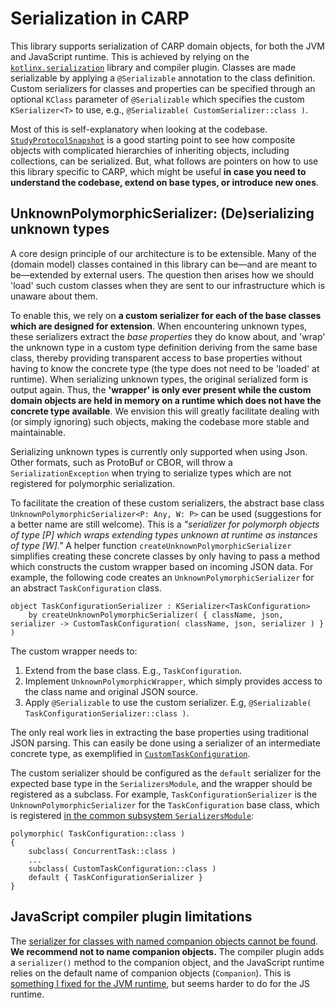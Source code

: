 # Serialization in CARP

This library supports serialization of CARP domain objects, for both the JVM and JavaScript runtime.
This is achieved by relying on the [`kotlinx.serialization`](https://github.com/Kotlin/kotlinx.serialization) library and compiler plugin.
Classes are made serializable by applying a `@Serializable` annotation to the class definition.
Custom serializers for classes and properties can be specified through an optional `KClass` parameter of `@Serializable` which specifies the custom `KSerializer<T>` to use, e.g., `@Serializable( CustomSerializer::class )`.

Most of this is self-explanatory when looking at the codebase. [`StudyProtocolSnapshot`](../carp.protocols.core/src/commonMain/kotlin/dk/cachet/carp/protocols/application/StudyProtocolSnapshot.kt) is a good starting point to see how composite objects with complicated hierarchies of inheriting objects, including collections, can be serialized.
But, what follows are pointers on how to use this library specific to CARP, which might be useful **in case you need to understand the codebase, extend on base types, or introduce new ones**.

## UnknownPolymorphicSerializer: (De)serializing unknown types

A core design principle of our architecture is to be extensible.
Many of the (domain model) classes contained in this library can be—and are meant to be—extended by external users.
The question then arises how we should 'load' such custom classes when they are sent to our infrastructure which is unaware about them.

To enable this, we rely on **a custom serializer for each of the base classes which are designed for extension**.
When encountering unknown types, these serializers extract the _base properties_ they do know about, and 'wrap' the unknown type in a custom type definition deriving from the same base class, thereby providing transparent access to base properties without having to know the concrete type (the type does not need to be 'loaded' at runtime).
When serializing unknown types, the original serialized form is output again.
Thus, the **'wrapper' is only ever present while the custom domain objects are held in memory on a runtime which does not have the concrete type available**.
We envision this will greatly facilitate dealing with (or simply ignoring) such objects, making the codebase more stable and maintainable.

Serializing unknown types is currently only supported when using Json.
Other formats, such as ProtoBuf or CBOR, will throw a `SerializationException` when trying to serialize types which are not registered for polymorphic serialization.

To facilitate the creation of these custom serializers, the abstract base class `UnknownPolymorphicSerializer<P: Any, W: P>` can be used (suggestions for a better name are still welcome).
This is a _"serializer for polymorph objects of type [P] which wraps extending types unknown at runtime as instances of type [W]."_
A helper function `createUnknownPolymorphicSerializer` simplifies creating these concrete classes by only having to pass a method which constructs the custom wrapper based on incoming JSON data.
For example, the following code creates an `UnknownPolymorphicSerializer` for an abstract `TaskConfiguration` class.

```
object TaskConfigurationSerializer : KSerializer<TaskConfiguration>
    by createUnknownPolymorphicSerializer( { className, json, serializer -> CustomTaskConfiguration( className, json, serializer ) } )
```

The custom wrapper needs to:

 1. Extend from the base class. E.g., `TaskConfiguration`.
 2. Implement `UnknownPolymorphicWrapper`, which simply provides access to the class name and original JSON source.
 3. Apply `@Serializable` to use the custom serializer. E.g, `@Serializable( TaskConfigurationSerializer::class )`.

The only real work lies in extracting the base properties using traditional JSON parsing.
This can easily be done using a serializer of an intermediate concrete type, as exemplified in [`CustomTaskConfiguration`](../carp.common/src/commonMain/kotlin/dk/cachet/carp/common/infrastructure/serialization/UnknownTaskSerializers.kt).

The custom serializer should be configured as the `default` serializer for the expected base type in the `SerializersModule`,
and the wrapper should be registered as a subclass.
For example, `TaskConfigurationSerializer` is the `UnknownPolymorphicSerializer` for the `TaskConfiguration` base class,
which is registered [in the common subsystem `SerializersModule`](../carp.common/src/commonMain/kotlin/dk/cachet/carp/common/infrastructure/serialization/Serialization.kt):
```
polymorphic( TaskConfiguration::class )
{
    subclass( ConcurrentTask::class )
    ...
    subclass( CustomTaskConfiguration::class )
    default { TaskConfigurationSerializer }
}
```

## JavaScript compiler plugin limitations

The [serializer for classes with named companion objects cannot be found](https://github.com/Kotlin/kotlinx.serialization/issues/226). **We recommend not to name companion objects.** The compiler plugin adds a `serializer()` method to the companion object, and the JavaScript runtime relies on the default name of companion objects (`Companion`). This is [something I fixed for the JVM runtime](https://github.com/Kotlin/kotlinx.serialization/pull/130), but seems harder to do for the JS runtime.